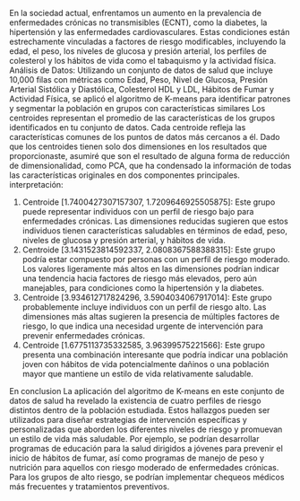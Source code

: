 En la sociedad actual, enfrentamos un aumento en la prevalencia de enfermedades crónicas no transmisibles (ECNT), como la diabetes, la hipertensión y las enfermedades cardiovasculares. Estas condiciones están estrechamente vinculadas a factores de riesgo modificables, incluyendo la edad, el peso, los niveles de glucosa y presión arterial, los perfiles de colesterol y los hábitos de vida como el tabaquismo y la actividad física.
Análisis de Datos: Utilizando un conjunto de datos de salud que incluye 10,000 filas con métricas como Edad, Peso, Nivel de Glucosa, Presión Arterial Sistólica y Diastólica, Colesterol HDL y LDL, Hábitos de Fumar y Actividad Física, se aplicó el algoritmo de K-means para identificar patrones y segmentar la población en grupos con características similares
Los centroides representan el promedio de las características de los grupos identificados en tu conjunto de datos. Cada centroide refleja las características comunes de los puntos de datos más cercanos a él. Dado que los centroides tienen solo dos dimensiones en los resultados que proporcionaste, asumiré que son el resultado de alguna forma de reducción de dimensionalidad, como PCA, que ha condensado la información de todas las características originales en dos componentes principales.
interpretación:
1.	Centroide [1.7400427307157307, 1.7209646925505875]: Este grupo puede representar individuos con un perfil de riesgo bajo para enfermedades crónicas. Las dimensiones reducidas sugieren que estos individuos tienen características saludables en términos de edad, peso, niveles de glucosa y presión arterial, y hábitos de vida.
2.	Centroide [3.1431523814592337, 2.0808367588388315]: Este grupo podría estar compuesto por personas con un perfil de riesgo moderado. Los valores ligeramente más altos en las dimensiones podrían indicar una tendencia hacia factores de riesgo más elevados, pero aún manejables, para condiciones como la hipertensión y la diabetes.
3.	Centroide [3.934612717824296, 3.5904034067917014]: Este grupo probablemente incluye individuos con un perfil de riesgo alto. Las dimensiones más altas sugieren la presencia de múltiples factores de riesgo, lo que indica una necesidad urgente de intervención para prevenir enfermedades crónicas.
4.	Centroide [1.6775113735332585, 3.96399575221566]: Este grupo presenta una combinación interesante que podría indicar una población joven con hábitos de vida potencialmente dañinos o una población mayor que mantiene un estilo de vida relativamente saludable.

En conclusion La aplicación del algoritmo de K-means en este conjunto de datos de salud ha revelado la existencia de cuatro perfiles de riesgo distintos dentro de la población estudiada. Estos hallazgos pueden ser utilizados para diseñar estrategias de intervención específicas y personalizadas que aborden los diferentes niveles de riesgo y promuevan un estilo de vida más saludable. Por ejemplo, se podrían desarrollar programas de educación para la salud dirigidos a jóvenes para prevenir el inicio de hábitos de fumar, así como programas de manejo de peso y nutrición para aquellos con riesgo moderado de enfermedades crónicas. Para los grupos de alto riesgo, se podrían implementar chequeos médicos más frecuentes y tratamientos preventivos.

